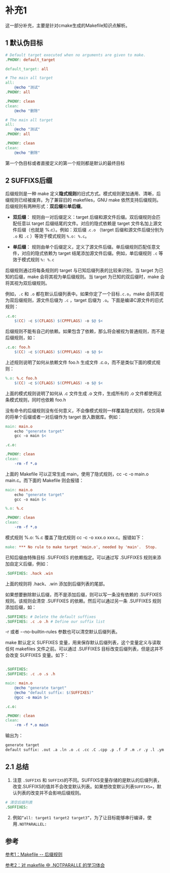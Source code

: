 # 补充1
这一部分补充，主要是针对cmake生成的Makefile知识点解析。

## 1 默认伪目标

```makefile
# Default target executed when no arguments are given to make.
.PHONY: default_target

default_target: all

# The main all target
all:
	@echo "测试"
.PHONY: all

.PHONY: clean
clean:
	@echo "删除"


```

```makefile
# The main all target
all:
	@echo "测试"
.PHONY: all

.PHONY: clean
clean:
	@echo "删除"
```

第一个伪目标或者直接定义的第一个规则都是默认的最终目标

## 2 SUFFIXS后缀

后缀规则是一种 make 定义**隐式规则**的旧式方式。模式规则更加通用、清晰，后缀规则已经被废弃。为了兼容旧的 makefiles，GNU make 依然支持后缀规则。后缀规则有两种形式：**双后缀**和**单后缀**。

  - **双后缀**： 规则由一对后缀定义：target 后缀和源文件后缀。双后缀规则会匹配任意以 target 后缀结尾的文件。对应的隐式依赖是 target 文件名加上源文件后缀（也就是 %.c）。例如：双后缀 .`c.o` （target 后缀和源文件后缀分别为 `.o` 和 `.c` ）等效于模式规则 `%.o: %.c`。

  - **单后缀**： 规则由单个后缀定义，定义了源文件后缀。单后缀规则匹配任意文件，对应的隐式依赖为 target 结尾添加源文件后缀。例如，单后缀规则 `.c` 等效于模式规则 `%: %.c`

后缀规则通过将每条规则的 target 与已知后缀列表的比较来识别。当 target 为已知的后缀，make 会将其视为单后缀规则。当 target 为已知的双后缀时，make 会将其视为双后缀规则。

例如，`.c` 和 `.o` 都在默认后缀列表中。如果你定了一个目标`.c.o`，make 会将其视为双后缀规则，源文件后缀为 `.c` ，target 后缀为 `.o`。下面是编译C源文件的旧式规则：

```makefile
.c.o:
	$(CC) -c $(CFLAGS) $(CPPFLAGS) -o $@ $<

```

后缀规则不能有自己的依赖。如果包含了依赖，那么将会被视为普通规则，而不是后缀规则，如：

```makefile
.c.o: foo.h
	$(CC) -c $(CFLAGS) $(CPPFLAGS) -o $@ $<

```

上述规则说明了如何从依赖文件 foo.h 生成文件 .c.o，而不是类似下面的模式规则：

```makefile
%.o: %.c foo.h
	$(CC) -c $(CFLAGS) $(CPPFLAGS) -o $@ $<

```

上面的模式规则说明了如何从 .c 文件生成 .o 文件，生成所有的 .o 文件都使用这条模式规则，同时也依赖 foo.h

没有命令的后缀规则没有任何意义，不会像模式规则一样覆盖隐式规则，仅仅简单的将单个后缀或者一对后缀作为 target 放入数据库。例如：

```makefile
main: main.o
    echo "generate target"
    gcc -o main $<

.c.o:

.PHONY: clean
clean:
    -rm -f *.o

```

上面的 Makefile 可以正常生成 main，使用了隐式规则，cc -c -o main.o main.c。而下面的 Makefile 则会报错：


```makefile
main: main.o
	echo "generate target"
	gcc -o main $<

%.o: %.c

.PHONY: clean
clean:
	-rm -f *.o

```

模式规则 %.o: %.c 覆盖了隐式规则 cc -c -o xxx.o xxx.c。报错如下：

```makefile
make: *** No rule to make target 'main.o', needed by 'main'.  Stop.

```

已知后缀由特殊目标 .SUFFIXES 的依赖指定。可以通过写 .SUFFIXES 规则来添加自定义后缀，例如：

```makefile
.SUFFIXES: .hack .win

```

上面的规则将 .hack、.win 添加到后缀列表的尾部。

如果想要删除默认后缀，而不是添加后缀，则可以写一条没有依赖的 .SUFFIXES 规则。该规则会清空 .SUFFIXES 的依赖。然后可以通过另一条 .SUFFIXES 规则添加后缀，如：


```makefile
.SUFFIXES: # Delete the default suffixes
.SUFFIXES: .c .o .h # Define our suffix list
```

-r 或者 --no-builtin-rules 参数也可以清空默认后缀列表。

make 默认定义 SUFFIXES 变量，用来保存默认后缀列表，这个变量定义与读取任何 makefiles 文件之前。可以通过 .SUFFIXES 目标改变后缀列表，但是这并不会改变 SUFFIXES 变量。如下：


```makefile

.SUFFIXES:
.SUFFIXES: .c .o .s .h 

main: main.o
	@echo "generate target"
	@echo "default suffix: $(SUFFIXES)"
	@gcc -o main $<

.c.o:

.PHONY: clean
clean:
	-rm -f *.o main

```
输出为：
```bash
generate target
default suffix: .out .a .ln .o .c .cc .C .cpp .p .f .F .m .r .y .l .ym .yl .s .S .mod .sym .def .h .info .dvi .tex .texinfo .texi .txinfo .w .ch .web .sh .elc .el
```

## 2.1 总结
  1. 注意 `.SUFFIXS` 和 `SUFFIXS`的不同。SUFFIXS变量存储的是默认的后缀列表，改变.SUFFIXS的值并不会改变默认列表。如果想改变默认列表`SUFFIXS=`，默认列表的改变并不会影响后缀规则。
  ```makefile
  # 清空后缀列表
  .SUFFIXES:
  ```
  2. 例如`“all: target1 target2 target3”`，为了让目标能够串行编译，使用`.NOTPARALLEL:`



## 参考
[参考1：Makefile -- 后缀规则](https://blog.csdn.net/Anhui_Chen/article/details/107874270)

[参考2：对 makefile 中 .NOTPARALLE 的学习体会](https://blog.51cto.com/u_15127542/3909731)